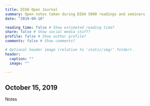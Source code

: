 ```yaml
---
title: DIGH Open Journal
summary: Open notes taken during DIGH 5000 readings and seminars
date: "2019-09-10"

reading_time: false # Show estimated reading time?
share: false # Show social media stuff?
profile: false # Show author profile?
comments: false # Show comments?

# Optional header image (relative to 'static/img/' folder).
header:
  caption: ""
  image: ""
 
---  
```

 
## October 15, 2019

Notes

